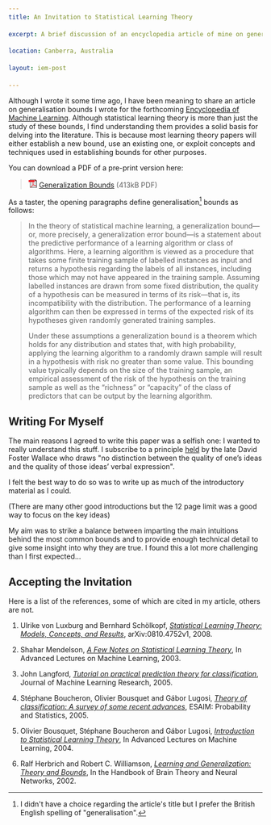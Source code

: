 ```yaml
---
title: An Invitation to Statistical Learning Theory

excerpt: A brief discussion of an encyclopedia article of mine on generalisation bounds and pointers to a number of introductory articles on learning theory. 

location: Canberra, Australia

layout: iem-post

---
```


Although I wrote it some time ago, I have been meaning to share an article on generalisation bounds I wrote for the forthcoming [Encyclopedia of Machine Learning][eml]. Although statistical learning theory is more than just the study of these bounds, I find understanding them provides a solid basis for delving into the literature. This is because most learning theory papers will either establish a new bound, use an existing one, or exploit concepts and techniques used in establishing bounds for other purposes.

You can download a PDF of a pre-print version here:

> ![PDF](/files/css/icon_pdf.gif) [Generalization Bounds][bounds] (413kB PDF)

As a taster, the opening paragraphs define generalisation[^1] bounds as follows:

> In the theory of statistical machine learning, a generalization bound—or, more  precisely, a generalization error bound—is a statement about the predictive performance of a learning algorithm or class of algorithms. Here, a learning algorithm is viewed as a procedure that takes some finite training sample of labelled instances as input and returns a hypothesis regarding the labels of all instances, including those which may not have appeared in the training sample. Assuming labelled instances are drawn from some fixed distribution, the quality of a hypothesis can be measured in terms of its risk—that is, its incompatibility with the distribution. The performance of a learning algorithm can then be expressed in terms of the expected risk of its hypotheses given randomly generated training samples. 
>
> Under these assumptions a generalization bound is a theorem which holds for any distribution and states that, with high probability, applying the learning algorithm to a randomly drawn sample will result in a hypothesis with risk no greater than some value. This bounding value typically depends on the size of the training sample, an empirical assessment of the risk of the hypothesis on the training sample as well as the “richness” or “capacity” of the class of predictors that can be output by the learning algorithm.

[^1]: I didn't have a choice regarding the article's title but I prefer the British English spelling of "generalisation".

## Writing For Myself 
The main reasons I agreed to write this paper was a selfish one: I wanted to really understand this stuff. I subscribe to a principle [held](http://www.thevalve.org/go/valve/article/a_david_foster_wallace_syllabus/) by the late David Foster Wallace who draws "no distinction between the quality of one’s ideas and the quality of those ideas’ verbal expression".

I felt the best way to do so was to write up as much of the introductory material as I could. 

(There are many other good introductions but the 12 page limit was a good way to focus on the key ideas)

My aim was to strike a balance between imparting the main intuitions behind the most common bounds and to provide enough technical detail to give some insight into why they are true. I found this a lot more challenging than I first expected...


## Accepting the Invitation
Here is a list of the references, some of which are cited in my article, others are not.

  1. Ulrike von Luxburg and Bernhard Schölkopf, _[Statistical Learning Theory: Models, Concepts, and Results](http://arxiv.org/abs/0810.4752)_, arXiv:0810.4752v1, 2008.
  
  2. Shahar Mendelson, _[A Few Notes on Statistical Learning Theory](http://wwwmaths.anu.edu.au/~mendelso/papers/summer02.pdf)_, In Advanced Lectures on Machine Learning, 2003.
  
  3. John Langford, _[Tutorial on practical prediction theory for classification](http://jmlr.csail.mit.edu/papers/volume6/langford05a/langford05a.pdf)_, Journal of Machine Learning Research, 2005.
  
  4. Stéphane Boucheron, Olivier Bousquet and Gábor Lugosi, _[Theory of classification: A survey of some recent advances](http://www.econ.upf.edu/~lugosi/esaimsurvey.pdf)_, ESAIM: Probability and Statistics, 2005.
  
  5. Olivier Bousquet, Stéphane Boucheron and Gábor Lugosi, _[Introduction to Statistical Learning Theory](http://www.econ.upf.edu/~lugosi/mlss_slt.pdf)_, In Advanced Lectures on Machine Learning, 2004.
  
  6. Ralf Herbrich and Robert C. Williamson, _[Learning and Generalization: Theory and Bounds](http://users.cecs.anu.edu.au/~williams/papers/P158.pdf)_, In the Handbook of Brain Theory and Neural Networks, 2002.


[eml]: http://www.springer.com/computer/ai/book/978-0-387-30768-8
[bounds]: http://dl.dropbox.com/u/38668/Papers/Generalization_Bounds.pdf